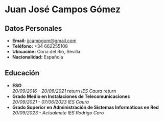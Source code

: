 # Juan José Campos Gómez

## Datos Personales
- **Email:** jjcampgom@gmail.com
- **Teléfono:** +34 662255108
- **Ubicación:** Coria del Río, Sevilla
- **Nacionalidad:** Española

## Educación
- **ESO**  
  *20/09/2016 - 20/06/2021*  return
  *IES Caura*  return
- **Grado Medio en Instalaciones de Telecomunicaciones**  
 *20/09/2021 - 07/06/2023*
 *IES Caura*
- **Grado Superior en Administración de Sistemas Informáticos en Red**
 *20/09/2023 - Actualmete*
 *IES Rodrigo Caro*
